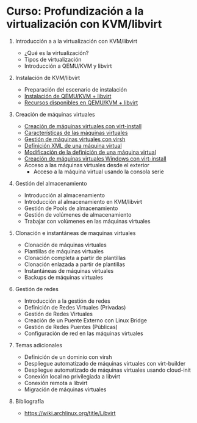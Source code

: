# Curso: Profundización a la virtualización con KVM/libvirt

1. Introducción a a la virtualización con KVM/libvirt
    * ¿Qué es la virtualización?
	* Tipos de virtualización
	* Introducción a QEMU/KVM y libvirt

2. Instalación de KVM/libvirt
    * Preparación del escenario de instalación
    * [Instalación de QEMU/KVM + libvirt](contenidos/unidad02/clase2.md)
    * [Recursos disponibles en QEMU/KVM + libvirt](contenidos/unidad02/clase3.md)

3. Creación de máquinas virtuales
    * [Creación de máquinas virtuales con virt-install](contenidos/unidad03/clase1.md)
    * [Características de las máquinas virtuales](contenidos/unidad03/clase2.md)
    * [Gestión de máquinas virtuales con virsh](contenidos/unidad03/clase3.md)
    * [Definición XML de una máquina virtual](contenidos/unidad03/clase4.md)
    * [Modificación de la definición de una máquina virtual](contenidos/unidad03/clase5.md)
    * [Creación de máquinas virtuales Windows con virt-install](contenidos/unidad03/clase6.md)
    * Acceso a las máquinas virtuales desde el exterior
        * Acceso a la máquina virtual usando la consola serie

4. Gestión del almacenamiento
    * Introducción al almacenamiento
    * Introducción al almacenamiento en KVM/libvirt
    * Gestión de Pools de almacenamiento
    * Gestión de volúmenes de almacenamiento
    * Trabajar con volúmenes en las máquinas virtuales

5. Clonación e instantáneas de maquinas virtuales
    * Clonación de máquinas virtuales
    * Plantillas de máquinas virtuales
    * Clonación completa a partir de plantillas
    * Clonación enlazada a partir de plantillas
    * Instantáneas de máquinas virtuales
    * Backups de máquinas virtuales

6. Gestión de redes
    * Introducción a la gestión de redes
    * Definición de Redes Virtuales (Privadas)
    * Gestión de Redes Virtuales
    * Creación de un Puente Externo con Linux Bridge
    * Gestión de Redes Puentes (Públicas)
    * Configuración de red en las máquinas virtuales

7. Temas adicionales
    * Definición de un dominio con virsh
    * Despliegue automatizado de máquinas virtuales con virt-builder
    * Despliegue automatizado de máquinas virtuales usando cloud-init
    * Conexión local no privilegiada a libvirt
    * Conexión remota a libvirt
    * Migración de máquinas virtuales

8. Bibliografía
    * https://wiki.archlinux.org/title/Libvirt